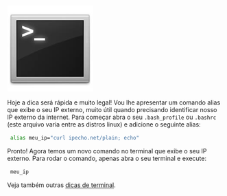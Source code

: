 ![Terminal Console Linux](images/terminal-console-linux.jpg)

Hoje a dica será rápida e muito legal! Vou lhe apresentar um comando alias que exibe o seu IP externo, muito útil quando precisando identificar nosso IP externo da internet.
Para começar abra o seu `.bash_profile` ou `.bashrc` (este arquivo varia entre as distros linux) e adicione o seguinte alias:

``` bash
 alias meu_ip="curl ipecho.net/plain; echo"
``` 

Pronto! Agora temos um novo comando no terminal que exibe o seu IP externo. Para rodar o comando, apenas abra o seu terminal e execute:

``` bash
 meu_ip
``` 

Veja também outras [dicas de terminal](dicas-de-terminal "Dicas de terminal").